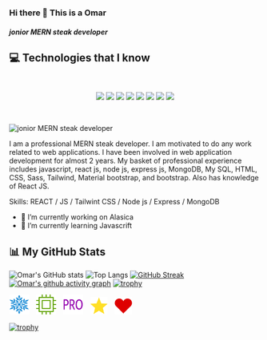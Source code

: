 ### Hi there 👋 This is a Omar

##### jonior MERN steak developer


## :computer: Technologies that I know
<br>
<p align="center">
<img src="https://github.com/mir-hussain/mir-hussain/blob/main/images/icons/HTML.png"/>
<img src="https://github.com/mir-hussain/mir-hussain/blob/main/images/icons/css.png"/>
<img src="https://github.com/mir-hussain/mir-hussain/blob/main/images/icons/JavaScript.png"/>
<img src="https://github.com/mir-hussain/mir-hussain/blob/main/images/icons/react.png"/>
<img src="https://github.com/mir-hussain/mir-hussain/blob/main/images/icons/tailwind.png"/>
<img src="https://github.com/mir-hussain/mir-hussain/blob/main/images/icons/Bootsrap.png"/>
<img src="https://github.com/mir-hussain/mir-hussain/blob/main/images/icons/node.png"/>
<img src="https://github.com/mir-hussain/mir-hussain/blob/main/images/icons/express.png"/>
</p><br/>

![jonior MERN steak developer](https://arturssmirnovs.github.io/github-profile-readme-generator/images/banner.png)

I am a professional MERN steak developer.
I am motivated to do any work related to web applications.
I have been involved in web application development for almost 2 years.
My basket of professional experience includes javascript, react js, node js, express js, MongoDB, My SQL, HTML, CSS, Sass, Tailwind, Material bootstrap, and bootstrap.
Also has knowledge of React JS.

Skills:  REACT / JS / Tailwint CSS / Node js / Express / MongoDB 

- 🔭 I’m currently working on Alasica  
- 🌱 I’m currently learning Javascrift 



## 📊 My GitHub Stats
![Omar's GitHub stats](https://github-readme-stats.vercel.app/api?username=omar-web-dev&show_icons=true&theme=radical&count_private=true)
![Top Langs](https://github-readme-stats.vercel.app/api/top-langs/?username=omar-web-dev&layout=compact)
[![GitHub Streak](https://streak-stats.demolab.com?user=omar-web-dev&theme=radical)](https://git.io/streak-stats)
[![Omar's github activity graph](https://github-readme-activity-graph.cyclic.app/graph?username=omar-web-dev&theme=react-dark)](https://github.com/ashutosh00710/github-readme-activity-graph)
[![trophy](https://github-profile-trophy.vercel.app/?username=omar-web-dev)](https://github.com/ryo-ma/github-profile-trophy)

<a href='https://archiveprogram.github.com/'><img src='https://raw.githubusercontent.com/acervenky/animated-github-badges/master/assets/acbadge.gif' width='40' height='40'></a> <a href='https://docs.github.com/en/developers'><img src='https://raw.githubusercontent.com/acervenky/animated-github-badges/master/assets/devbadge.gif' width='40' height='40'></a> <a href='https://github.com/pricing'><img src='https://raw.githubusercontent.com/acervenky/animated-github-badges/master/assets/pro.gif' width='40' height='40'></a> <a href='https://stars.github.com/'><img src='https://raw.githubusercontent.com/acervenky/animated-github-badges/master/assets/starbadge.gif' width='35' height='35'></a> <a href='https://docs.github.com/en/github/supporting-the-open-source-community-with-github-sponsors'><img src='https://raw.githubusercontent.com/acervenky/animated-github-badges/master/assets/sponsorbadge.gif' width='35' height='35'></a> 

[![trophy](https://github-profile-trophy.vercel.app/?username=https://github.com/omar-web-dev/)](https://github.com/ryo-ma/github-profile-trophy)


